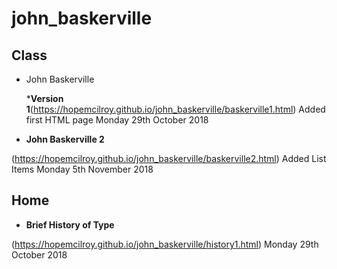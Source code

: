 # john_baskerville


## Class

- John Baskerville 

    *<b>Version 1</b>(https://hopemcilroy.github.io/john_baskerville/baskerville1.html) 
Added first HTML page
Monday 29th October 2018
 

- <b>John Baskerville 2</b>

(https://hopemcilroy.github.io/john_baskerville/baskerville2.html) 
Added List Items 
Monday 5th November 2018

## Home


- <b>Brief History of Type</b>

(https://hopemcilroy.github.io/john_baskerville/history1.html)
Monday 29th October 2018